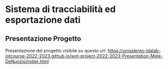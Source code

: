 
# Sistema di tracciabilità ed esportazione dati

## Presentazione Progetto

Presentazione del progetto visibile su questo url: https://unisalento-idalab-iotcourse-2022-2023.github.io/wot-project-2022-2023-Presentation-Mele-DeNunzio/index.html
